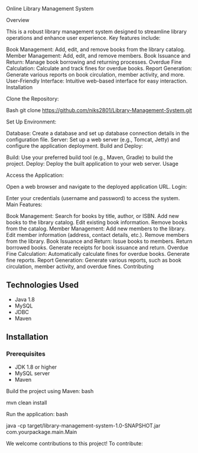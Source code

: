 Online Library Management System

Overview

This is a robust library management system designed to streamline library operations and enhance user experience. Key features include:

Book Management: Add, edit, and remove books from the library catalog.
Member Management: Add, edit, and remove members.
Book Issuance and Return: Manage book borrowing and returning processes.
Overdue Fine Calculation: Calculate and track fines for overdue books.
Report Generation: Generate various reports on book circulation, member activity, and more.
User-Friendly Interface: Intuitive web-based interface for easy interaction.
Installation

Clone the Repository:

Bash
git clone https://github.com/niks2801/Library-Management-System.git


Set Up Environment:

Database: Create a database and set up database connection details in the configuration file.
Server: Set up a web server (e.g., Tomcat, Jetty) and configure the application deployment.
Build and Deploy:

Build: Use your preferred build tool (e.g., Maven, Gradle) to build the project.
Deploy: Deploy the built application to your web server.
Usage

Access the Application:

Open a web browser and navigate to the deployed application URL.
Login:

Enter your credentials (username and password) to access the system.
Main Features:

Book Management:
Search for books by title, author, or ISBN.
Add new books to the library catalog.
Edit existing book information.
Remove books from the catalog.
Member Management:
Add new members to the library.
Edit member information (address, contact details, etc.).
Remove members from the library.
Book Issuance and Return:
Issue books to members.
Return borrowed books.
Generate receipts for book issuance and return.
Overdue Fine Calculation:
Automatically calculate fines for overdue books.
Generate fine reports.
Report Generation:
Generate various reports, such as book circulation, member activity, and overdue fines.
Contributing

## Technologies Used
- Java 1.8
- MySQL
- JDBC
- Maven

## Installation

### Prerequisites
- JDK 1.8 or higher
- MySQL server
- Maven

Build the project using Maven:
bash

mvn clean install

Run the application:
bash

java -cp target/library-management-system-1.0-SNAPSHOT.jar com.yourpackage.main.Main




We welcome contributions to this project! To contribute:



